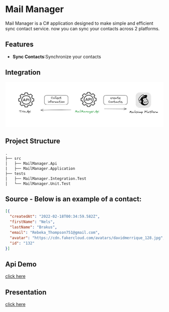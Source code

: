 # Mail Manager

Mail Manager is a C# application designed to make simple and efficient sync contact service. now you can sync your contacts across 2 platforms.

## Features

- **Sync Contacts**:Synchronize your contacts

## Integration 
![Alt text](https://github.com/Jgabrielsousa/mail-manager/blob/main/MailManager/others/how-it-works.png?raw=true)

## Project Structure
```plaintext
.
├── src
│   ├── MailManager.Api
|   ├── MailManager.Application
├── tests
│   ├── MailManager.Integration.Test
│   └── MailManager.Unit.Test
```


## Source - Below is an example of a contact:

```json
[{
  "createdAt": "2022-02-18T00:34:59.582Z",
  "firstName": "Nels",
  "lastName": "Brakus",
  "email": "Rebeka_Thompson751@gmail.com",
  "avatar": "https://cdn.fakercloud.com/avatars/davidmerrique_128.jpg",
  "id": "132"
}]
```

## Api Demo
[click here](https://mail-manager-production.up.railway.app/swagger/index.html)

## Presentation
[click here](https://github.com/Jgabrielsousa/mail-manager/blob/main/MailManager/others/VID_20250110_123915.mp4)
